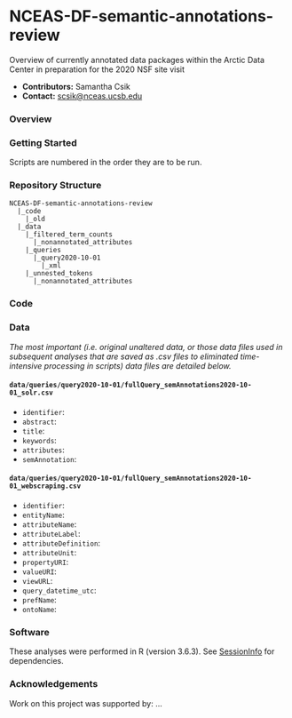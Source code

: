 # NCEAS-DF-semantic-annotations-review
Overview of currently annotated data packages within the Arctic Data Center in preparation for the 2020 NSF site visit

* **Contributors:** Samantha Csik
* **Contact:** scsik@nceas.ucsb.edu

### Overview

### Getting Started

Scripts are numbered in the order they are to be run.

### Repository Structure

```
NCEAS-DF-semantic-annotations-review
  |_code
    |_old
  |_data
    |_filtered_term_counts
      |_nonannotated_attributes
    |_queries
      |_query2020-10-01
        |_xml
    |_unnested_tokens
      |_nonannotated_attributes
```

### Code

### Data

*The most important (i.e. original unaltered data, or those data files used in subsequent analyses that are saved as .csv files to eliminated time-intensive processing in scripts) data files are detailed below.*

#### `data/queries/query2020-10-01/fullQuery_semAnnotations2020-10-01_solr.csv`
* `identifier`:
* `abstract`:
* `title`:
* `keywords`:
* `attributes`:
* `semAnnotation`:

#### `data/queries/query2020-10-01/fullQuery_semAnnotations2020-10-01_webscraping.csv`
* `identifier`:
* `entityName`:
* `attributeName`: 
* `attributeLabel`:  
* `attributeDefinition`: 
* `attributeUnit`:
* `propertyURI`: 
* `valueURI`: 
* `viewURL`: 
* `query_datetime_utc`: 
* `prefName`: 
* `ontoName`: 

### Software

These analyses were performed in R (version 3.6.3). See [SessionInfo](https://github.com/samanthacsik/NCEAS-DF-semantic-annotations-review/blob/main/SessionInfo) for dependencies.

### Acknowledgements

Work on this project was supported by: ...
